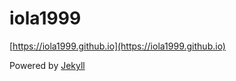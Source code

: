 # iola1999


[https://iola1999.github.io](https://iola1999.github.io)


Powered by [Jekyll](http://jekyllrb.com)
